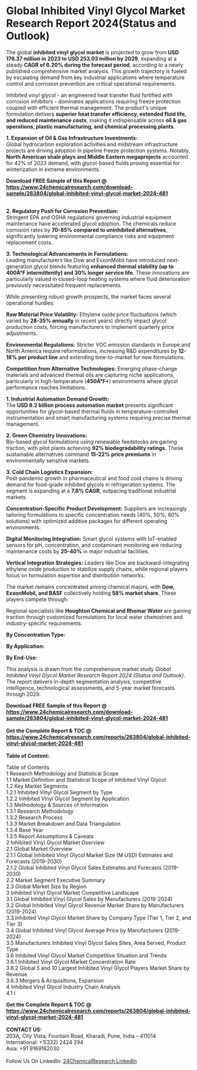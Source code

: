 <h1>Global Inhibited Vinyl Glycol Market Research Report 2024(Status and Outlook)</h1><p>The global <strong>inhibited vinyl glycol market</strong> is projected to grow from <strong>USD 176.37 million in 2023 to USD 253.03 million by 2029</strong>, expanding at a steady <strong>CAGR of 6.20% during the forecast period</strong>, according to a newly published comprehensive market analysis. This growth trajectory is fueled by escalating demand from key industrial applications where temperature control and corrosion prevention are critical operational requirements.</p><p>Inhibited vinyl glycol - an engineered heat transfer fluid fortified with corrosion inhibitors - dominates applications requiring freeze protection coupled with efficient thermal management. The product's unique formulation delivers <strong>superior heat transfer efficiency, extended fluid life, and reduced maintenance costs</strong>, making it indispensable across <strong>oil &amp; gas operations, plastic manufacturing, and chemical processing plants</strong>.</p><p><strong>1. Expansion of Oil &amp; Gas Infrastructure Investments:</strong><br>
Global hydrocarbon exploration activities and midstream infrastructure projects are driving adoption in pipeline freeze protection systems. Notably, <strong>North American shale plays and Middle Eastern megaprojects</strong> accounted for 42% of 2023 demand, with glycol-based fluids proving essential for winterization in extreme environments.</p><div><b>Download FREE Sample of this Report @ 
            <a href="https://www.24chemicalresearch.com/download-sample/263804/global-inhibited-vinyl-glycol-market-2024-481">
            https://www.24chemicalresearch.com/download-sample/263804/global-inhibited-vinyl-glycol-market-2024-481</a></b></div><br><p><strong>2. Regulatory Push for Corrosion Prevention:</strong><br>
Stringent EPA and OSHA regulations governing industrial equipment maintenance have accelerated glycol adoption. The chemicals reduce corrosion rates by <strong>70-85% compared to uninhibited alternatives</strong>, significantly lowering environmental compliance risks and equipment replacement costs.</p><p><strong>3. Technological Advancements in Formulations:</strong><br>
Leading manufacturers like Dow and ExxonMobil have introduced next-generation glycol blends featuring <strong>enhanced thermal stability (up to 400Â°F intermittently) and 30% longer service life</strong>. These innovations are particularly valued in closed-loop heating systems where fluid deterioration previously necessitated frequent replacements.</p><p>While presenting robust growth prospects, the market faces several operational hurdles:</p><p><strong>Raw Material Price Volatility:</strong> Ethylene oxide price fluctuations (which varied by <strong>28-35% annually</strong> in recent years) directly impact glycol production costs, forcing manufacturers to implement quarterly price adjustments.</p><p><strong>Environmental Regulations:</strong> Stricter VOC emission standards in Europe and North America require reformulations, increasing R&amp;D expenditures by <strong>12-18% per product line</strong> and extending time-to-market for new formulations.</p><p><strong>Competition from Alternative Technologies:</strong> Emerging phase-change materials and advanced thermal oils are capturing niche applications, particularly in high-temperature (<strong>450Â°F+</strong>) environments where glycol performance reaches limitations.</p><p><strong>1. Industrial Automation Demand Growth:</strong><br>
The <strong>USD 8.2 billion process automation market</strong> presents significant opportunities for glycol-based thermal fluids in temperature-controlled instrumentation and smart manufacturing systems requiring precise thermal management.</p><p><strong>2. Green Chemistry Innovations:</strong><br>
Bio-based glycol formulations using renewable feedstocks are gaining traction, with pilot plants achieving <strong>92% biodegradability ratings</strong>. These sustainable alternatives command <strong>15-22% price premiums</strong> in environmentally sensitive markets.</p><p><strong>3. Cold Chain Logistics Expansion:</strong><br>
Post-pandemic growth in pharmaceutical and food cold chains is driving demand for food-grade inhibited glycols in refrigeration systems. The segment is expanding at a <strong>7.8% CAGR</strong>, outpacing traditional industrial markets.</p><p><strong>Concentration-Specific Product Development:</strong> Suppliers are increasingly tailoring formulations to specific concentration needs (40%, 50%, 80% solutions) with optimized additive packages for different operating environments.</p><p><strong>Digital Monitoring Integration:</strong> Smart glycol systems with IoT-enabled sensors for pH, concentration, and contaminant monitoring are reducing maintenance costs by <strong>25-40%</strong> in major industrial facilities.</p><p><strong>Vertical Integration Strategies:</strong> Leaders like Dow are backward-integrating ethylene oxide production to stabilize supply chains, while regional players focus on formulation expertise and distribution networks.</p><p>The market remains concentrated among chemical majors, with <strong>Dow, ExxonMobil, and BASF</strong> collectively holding <strong>58% market share</strong>. These players compete through:</p><p>Regional specialists like <strong>Houghton Chemical and Rhomar Water</strong> are gaining traction through customized formulations for local water chemistries and industry-specific requirements.</p><p><strong>By Concentration Type:</strong></p><p><strong>By Application:</strong></p><p><strong>By End-Use:</strong></p><p>This analysis is drawn from the comprehensive market study <em>Global Inhibited Vinyl Glycol Market Research Report 2024 (Status and Outlook)</em>. The report delivers in-depth segmentation analysis, competitive intelligence, technological assessments, and 5-year market forecasts through 2029.</p><div><b>Download FREE Sample of this Report @ 
            <a href="https://www.24chemicalresearch.com/download-sample/263804/global-inhibited-vinyl-glycol-market-2024-481">
            https://www.24chemicalresearch.com/download-sample/263804/global-inhibited-vinyl-glycol-market-2024-481</a></b></div><br><div><b>Get the Complete Report & TOC @ 
            <a href="https://www.24chemicalresearch.com/reports/263804/global-inhibited-vinyl-glycol-market-2024-481">
            https://www.24chemicalresearch.com/reports/263804/global-inhibited-vinyl-glycol-market-2024-481</a></b></div><br>
            <b>Table of Content:</b><p>Table of Contents<br />
1 Research Methodology and Statistical Scope<br />
1.1 Market Definition and Statistical Scope of Inhibited Vinyl Glycol<br />
1.2 Key Market Segments<br />
1.2.1 Inhibited Vinyl Glycol Segment by Type<br />
1.2.2 Inhibited Vinyl Glycol Segment by Application<br />
1.3 Methodology & Sources of Information<br />
1.3.1 Research Methodology<br />
1.3.2 Research Process<br />
1.3.3 Market Breakdown and Data Triangulation<br />
1.3.4 Base Year<br />
1.3.5 Report Assumptions & Caveats<br />
2 Inhibited Vinyl Glycol Market Overview<br />
2.1 Global Market Overview<br />
2.1.1 Global Inhibited Vinyl Glycol Market Size (M USD) Estimates and Forecasts (2019-2030)<br />
2.1.2 Global Inhibited Vinyl Glycol Sales Estimates and Forecasts (2019-2030)<br />
2.2 Market Segment Executive Summary<br />
2.3 Global Market Size by Region<br />
3 Inhibited Vinyl Glycol Market Competitive Landscape<br />
3.1 Global Inhibited Vinyl Glycol Sales by Manufacturers (2019-2024)<br />
3.2 Global Inhibited Vinyl Glycol Revenue Market Share by Manufacturers (2019-2024)<br />
3.3 Inhibited Vinyl Glycol Market Share by Company Type (Tier 1, Tier 2, and Tier 3)<br />
3.4 Global Inhibited Vinyl Glycol Average Price by Manufacturers (2019-2024)<br />
3.5 Manufacturers Inhibited Vinyl Glycol Sales Sites, Area Served, Product Type<br />
3.6 Inhibited Vinyl Glycol Market Competitive Situation and Trends<br />
3.6.1 Inhibited Vinyl Glycol Market Concentration Rate<br />
3.6.2 Global 5 and 10 Largest Inhibited Vinyl Glycol Players Market Share by Revenue<br />
3.6.3 Mergers & Acquisitions, Expansion<br />
4 Inhibited Vinyl Glycol Industry Chain Analysis<br />
4.1 I</p><div><b>Get the Complete Report & TOC @ 
            <a href="https://www.24chemicalresearch.com/reports/263804/global-inhibited-vinyl-glycol-market-2024-481">
            https://www.24chemicalresearch.com/reports/263804/global-inhibited-vinyl-glycol-market-2024-481</a></b></div><br><b>CONTACT US:</b><br>
            203A, City Vista, Fountain Road, Kharadi, Pune, India - 411014<br>
            International: +1(332) 2424 294<br>
            Asia: +91 9169162030 <br><br>
            Follow Us On LinkedIn: <a href="https://www.linkedin.com/company/24chemicalresearch/">24ChemicalResearch LinkedIn</a>